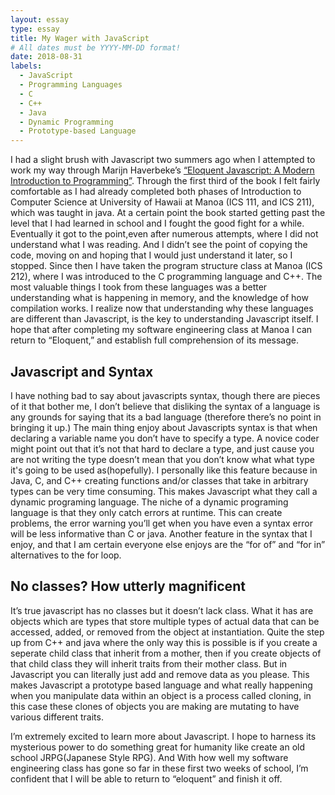 ```yaml
---
layout: essay
type: essay
title: My Wager with JavaScript
# All dates must be YYYY-MM-DD format!
date: 2018-08-31
labels:
  - JavaScript
  - Programming Languages
  - C
  - C++
  - Java
  - Dynamic Programming
  - Prototype-based Language
---
```


I had a slight brush with Javascript two summers ago when I attempted to work my way through Marijn Haverbeke’s [“Eloquent Javascript: A Modern Introduction to Programming”](https://eloquentjavascript.net/).  Through the first third of the book I felt fairly comfortable as I had already completed both phases of Introduction to Computer Science at University of Hawaii at Manoa (ICS 111, and ICS 211), which was taught in java. At a certain point the book started getting past the level that I had learned in school and I fought the good fight for a while. Eventually it got to the point,even after numerous attempts, where I did not understand what I was reading. And I didn’t see the point of copying the code, moving on and hoping that I would just understand it later, so I stopped. Since then I have taken the program structure class at Manoa (ICS 212), where I was introduced to the C programming language and C++. The most valuable things I took from these languages was a better understanding what is happening in memory, and the knowledge of how compilation works.  I realize now that understanding why these languages are different than Javascript, is the key to understanding Javascript itself.  I hope that after completing my software engineering class at Manoa I can return to “Eloquent,” and establish full comprehension of its message. 

## Javascript and Syntax

I have nothing bad to say about javascripts syntax, though there are pieces of it that bother me, I don’t believe that disliking the syntax of a language is any grounds for saying that its a bad language (therefore there’s no point in bringing it up.) The main thing enjoy about Javascripts syntax is that when declaring a variable name you don’t have to specify a type.  A novice coder might point out that it’s not that hard to declare a type, and just cause you are not writing the type doesn’t mean that you don’t know what what type it's going to be used as(hopefully). I personally like this feature because in Java, C, and C++ creating functions and/or classes that take in arbitrary types can be very time consuming. This makes Javascript what they call a dynamic programing language.  The niche of a dynamic programing language is that they only catch errors at runtime. This can create problems, the error warning you’ll get when you have even a syntax error will be less informative than C or java.  Another feature in the syntax that I enjoy, and that I am certain everyone else enjoys are the “for of” and “for in” alternatives to the for loop.

## No classes? How utterly magnificent

It’s true javascript has no classes but it doesn’t lack class. What it has are objects which are types that store multiple types of actual data that can be accessed, added, or removed from the object at instantiation. Quite the step up from C++ and java where the only way this is possible is if you create a seperate child class that inherit from a mother, then if you create objects of that child class they will inherit traits from their mother class. But in Javascript you can literally just add and remove data as you please. This makes Javascript a prototype based language and what really happening when you manipulate data within an object is a process called cloning, in this case these clones of objects you are making are mutating to have various different traits.

I’m extremely excited to learn more about Javascript.  I hope to harness its mysterious power to do something great for humanity like create an old school JRPG(Japanese Style RPG). And With how well my software engineering class has gone so far in these first two weeks of school, I’m confident that I will be able to return to “eloquent” and finish it off.





